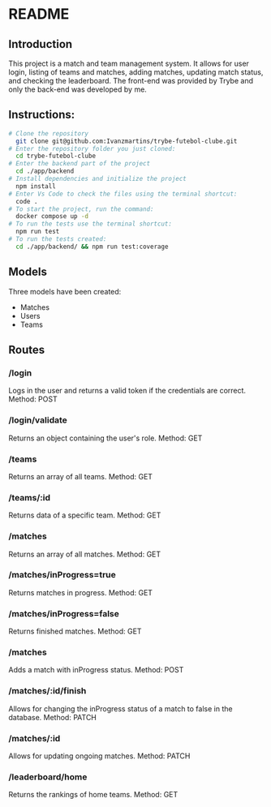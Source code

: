 # README

## Introduction
This project is a match and team management system. It allows for user login, listing of teams and matches, adding matches, updating match status, and checking the leaderboard.
The front-end was provided by Trybe and only the back-end was developed by me.

## Instructions:
```bash
# Clone the repository
  git clone git@github.com:Ivanzmartins/trybe-futebol-clube.git
# Enter the repository folder you just cloned:
  cd trybe-futebol-clube
# Enter the backend part of the project
  cd ./app/backend
# Install dependencies and initialize the project
  npm install
# Enter Vs Code to check the files using the terminal shortcut:
  code .
# To start the project, run the command:
  docker compose up -d
# To run the tests use the terminal shortcut:
  npm run test
# To run the tests created:
  cd ./app/backend/ && npm run test:coverage
  ```


## Models
Three models have been created:
- Matches
- Users
- Teams

## Routes

### /login
Logs in the user and returns a valid token if the credentials are correct.
Method: POST

### /login/validate
Returns an object containing the user's role.
Method: GET

### /teams
Returns an array of all teams.
Method: GET

### /teams/:id
Returns data of a specific team.
Method: GET

### /matches
Returns an array of all matches.
Method: GET

### /matches/inProgress=true
Returns matches in progress.
Method: GET

### /matches/inProgress=false
Returns finished matches.
Method: GET

### /matches
Adds a match with inProgress status.
Method: POST

### /matches/:id/finish
Allows for changing the inProgress status of a match to false in the database.
Method: PATCH

### /matches/:id
Allows for updating ongoing matches.
Method: PATCH

### /leaderboard/home
Returns the rankings of home teams.
Method: GET

